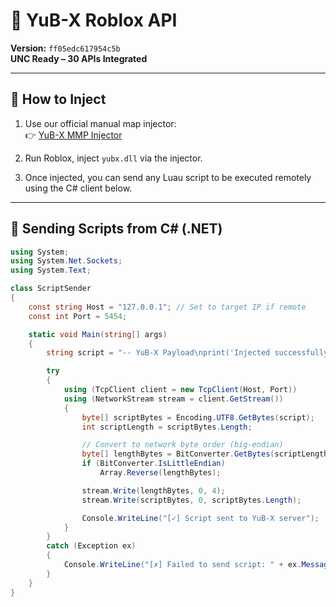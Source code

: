# 🚀 YuB-X Roblox API  
**Version:** `ff05edc617954c5b`  
**UNC Ready – 30 APIs Integrated**

---

## 💉 How to Inject

1. Use our official manual map injector:  
   👉 [YuB-X MMP Injector](https://github.com/YuB-W/RBX-MMP-Injector/tree/main)

2. Run Roblox, inject `yubx.dll` via the injector.

3. Once injected, you can send any Luau script to be executed remotely using the C# client below.

---

## 📡 Sending Scripts from C# (.NET)

```csharp
using System;
using System.Net.Sockets;
using System.Text;

class ScriptSender
{
    const string Host = "127.0.0.1"; // Set to target IP if remote
    const int Port = 5454;

    static void Main(string[] args)
    {
        string script = "-- YuB-X Payload\nprint('Injected successfully!')";

        try
        {
            using (TcpClient client = new TcpClient(Host, Port))
            using (NetworkStream stream = client.GetStream())
            {
                byte[] scriptBytes = Encoding.UTF8.GetBytes(script);
                int scriptLength = scriptBytes.Length;

                // Convert to network byte order (big-endian)
                byte[] lengthBytes = BitConverter.GetBytes(scriptLength);
                if (BitConverter.IsLittleEndian)
                    Array.Reverse(lengthBytes);

                stream.Write(lengthBytes, 0, 4);
                stream.Write(scriptBytes, 0, scriptBytes.Length);

                Console.WriteLine("[✓] Script sent to YuB-X server");
            }
        }
        catch (Exception ex)
        {
            Console.WriteLine("[✗] Failed to send script: " + ex.Message);
        }
    }
}
